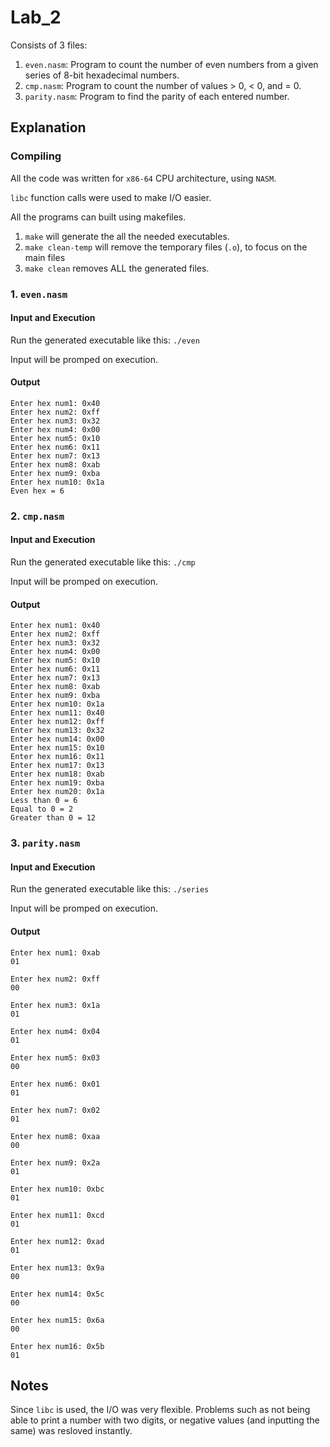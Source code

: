 # Lab_2
Consists of 3 files:
1. `even.nasm`: Program to count the number of
even numbers from a given series of 8-bit hexadecimal numbers.
2. `cmp.nasm`: Program to count the number of values > 0, < 0, and = 0.
3. `parity.nasm`: Program to find the parity of each entered number.

## Explanation

### Compiling
All the code was written for `x86-64` CPU architecture, using `NASM`.

`libc` function calls were used to make I/O easier.

All the programs can built using makefiles.

1. `make` will generate the all the needed executables.
2. `make clean-temp` will remove the temporary files (`.o`), to focus on the main files
3. `make clean` removes ALL the generated files.

### 1. `even.nasm`
#### Input and Execution
Run the generated executable like this: `./even`

Input will be promped on execution.


#### Output
```
Enter hex num1: 0x40
Enter hex num2: 0xff
Enter hex num3: 0x32
Enter hex num4: 0x00
Enter hex num5: 0x10
Enter hex num6: 0x11
Enter hex num7: 0x13
Enter hex num8: 0xab
Enter hex num9: 0xba
Enter hex num10: 0x1a
Even hex = 6
```


### 2. `cmp.nasm`
#### Input and Execution
Run the generated executable like this: `./cmp`

Input will be promped on execution.

#### Output
```
Enter hex num1: 0x40
Enter hex num2: 0xff
Enter hex num3: 0x32
Enter hex num4: 0x00
Enter hex num5: 0x10
Enter hex num6: 0x11
Enter hex num7: 0x13
Enter hex num8: 0xab
Enter hex num9: 0xba
Enter hex num10: 0x1a
Enter hex num11: 0x40
Enter hex num12: 0xff
Enter hex num13: 0x32
Enter hex num14: 0x00
Enter hex num15: 0x10
Enter hex num16: 0x11
Enter hex num17: 0x13
Enter hex num18: 0xab
Enter hex num19: 0xba
Enter hex num20: 0x1a
Less than 0 = 6
Equal to 0 = 2
Greater than 0 = 12
```


### 3. `parity.nasm`
#### Input and Execution
Run the generated executable like this: `./series`

Input will be promped on execution.

#### Output
```
Enter hex num1: 0xab
01

Enter hex num2: 0xff
00

Enter hex num3: 0x1a
01

Enter hex num4: 0x04
01

Enter hex num5: 0x03
00

Enter hex num6: 0x01
01

Enter hex num7: 0x02
01

Enter hex num8: 0xaa
00

Enter hex num9: 0x2a
01

Enter hex num10: 0xbc
01

Enter hex num11: 0xcd
01

Enter hex num12: 0xad
01

Enter hex num13: 0x9a
00

Enter hex num14: 0x5c
00

Enter hex num15: 0x6a
00

Enter hex num16: 0x5b
01
```

## Notes
Since `libc` is used, the I/O was very flexible. Problems such as not being able to print a number with two digits, or negative values (and inputting the same) was resloved instantly.